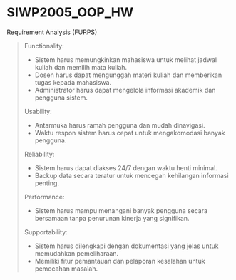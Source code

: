 # SIWP2005_OOP_HW
Requirement Analysis (FURPS)
> Functionality:
> - Sistem harus memungkinkan mahasiswa untuk melihat jadwal kuliah dan memilih mata kuliah.
> - Dosen harus dapat mengunggah materi kuliah dan memberikan tugas kepada mahasiswa.
> - Administrator harus dapat mengelola informasi akademik dan pengguna sistem.
> 
> Usability:
> - Antarmuka harus ramah pengguna dan mudah dinavigasi.
> - Waktu respon sistem harus cepat untuk mengakomodasi banyak pengguna.
> 
> Reliability:
> - Sistem harus dapat diakses 24/7 dengan waktu henti minimal.
> - Backup data secara teratur untuk mencegah kehilangan informasi penting.
>
> Performance:
> - Sistem harus mampu menangani banyak pengguna secara bersamaan tanpa penurunan kinerja yang signifikan.
>
> Supportability:
> - Sistem harus dilengkapi dengan dokumentasi yang jelas untuk memudahkan pemeliharaan.
> - Memiliki fitur pemantauan dan pelaporan kesalahan untuk pemecahan masalah.
